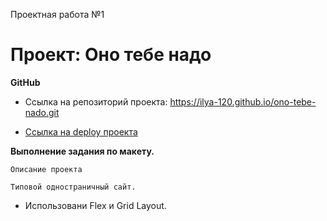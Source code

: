 Проектная работа №1

# Проект: Оно тебе надо

**GitHub**

* Ссылка на репозиторий проекта: https://ilya-120.github.io/ono-tebe-nado.git

* [Ссылка на deploy проекта](https://ilya-120.github.io/ono-tebe-nado/)


**Выполнение задания по макету.**

    Описание проекта

    Типовой одностраничный сайт. 
    
* Использовани Flex и Grid Layout.
